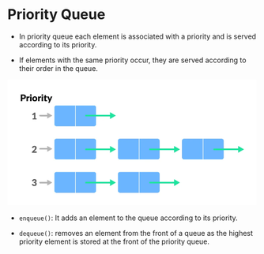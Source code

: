 # Priority Queue

- In priority queue each element is associated with a priority and is served according to its priority.

- If elements with the same priority occur, they are served according to their order in the queue.

![Image](../../_asset_/queue_3.webp)

- `enqueue()`: It adds an element to the queue according to its priority.

- `dequeue()`: removes an element from the front of a queue as the highest priority element is stored at the front of the priority queue.
